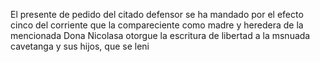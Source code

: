 El presente de pedido del citado defensor se ha mandado por el efecto cinco del corriente que la compareciente como madre y heredera de la mencionada Dona Nicolasa otorgue la escritura de libertad a la msnuada cavetanga y sus hijos, que se leni